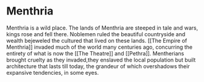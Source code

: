 # Menthria
Menthria is a wild place. The lands of Menthria are steeped in tale and wars, kings rose and fell there. Noblemen ruled the beautiful countryside and wealth bejeweled the cultured that lived on these lands. [[The Empire of Menthria]] invaded much of the world many centuries ago, concurring the entirety of what is now the [[The Theatre]] and [[Pethra]]. Mentherians brought cruelty as they invaded,they enslaved the local population but built architecture that lasts till today, the grandeur of which overshadows their expansive tendencies, in some eyes.